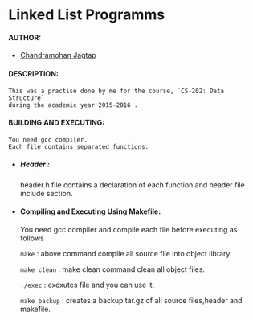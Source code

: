 # Linked List Programms

#### AUTHOR:

- [Chandramohan Jagtap](https://github.com/cmjagtap "Chandramohan's github profile")

#### DESCRIPTION:

	This was a practise done by me for the course, `CS-202: Data Structure`
	during the academic year 2015-2016 .

#### BUILDING AND EXECUTING:
	
	You need gcc compiler.
	Each file contains separated functions.

- ##### Header :

	header.h file contains a declaration of each function and header file
	include section.

- #### Compiling and Executing Using Makefile:

	You need gcc compiler and compile each file before executing as follows
	
 	 `make` : above command compile all source file into object library.
	 
	`make clean` : make clean command clean all object files.

	`./exec` : exexutes file and you can use it.
	
	`make backup` : creates a backup tar.gz of all source files,header and makefile.
